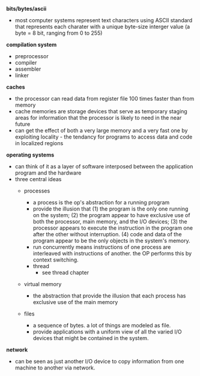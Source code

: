 **bits/bytes/ascii**
- most computer systems represent text characters using ASCII standard that represents each charater with a unique byte-size interger value (a byte = 8 bit, ranging from 0 to 255)
  
**compilation system**
- preprocessor
- compiler
- assembler
- linker

**caches**
- the processor can read data from register file 100 times faster than from memory
- cache memories are storage devices that serve as temporary staging areas for information that the processor is likely to need in the near future
- can get the effect of both a very large memory and a very fast one by exploiting locality - the tendancy for programs to access data and code in localized regions

**operating systems**
- can think of it as a layer of software interposed between the application program and the hardware
- three central ideas
  - processes
    - a process is the op's abstraction for a running program
    - provide the illusion that (1) the program is the only one running on the system; (2) the program appear to have exclusive use of both the processor, main memory, and the I/O devices; (3) the processor appears to execute the instruction in the program one after the other without interruption. (4) code and data of the program appear to be the only objects in the system's memory.
    - run concurrently means instructions of one process are interleaved with instructions of another. the OP performs this by context switching.
    - thread
      - see thread chapter
      
  - virtual memory
    - the abstraction that provide the illusion that each process has exclusive use of the main memory
  - files
    - a sequence of bytes. a lot of things are modeled as file.
    - provide applications with a uniform view of all the varied I/O devices that might be contained in the system.
    
**network**
 - can be seen as just another I/O device to copy information from one machine to another via network.
